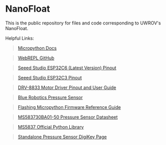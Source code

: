 # NanoFloat

This is the public repository for files and code corresponding to UWROV's NanoFloat.

Helpful Links:
>[Micropython Docs](https://docs.micropython.org/en/latest/esp32/quickref.html)

>[WebREPL GitHub](https://github.com/micropython/webrepl)

>[Seeed Studio ESP32C6 (Latest Version) Pinout](https://wiki.seeedstudio.com/xiao_esp32c6_getting_started/)

>[Seeed Studio ESP32C3 Pinout](https://wiki.seeedstudio.com/xiao_esp32c6_getting_started/)

>[DRV-8833 Motor Driver Pinout and User Guide](https://lastminuteengineers.com/drv8833-arduino-tutorial/)

>[Blue Robotics Pressure Sensor](https://bluerobotics.com/store/sensors-cameras/sensors/bar02-sensor-r1-rp/)

>[Flashing Micropython Firmware Reference Guide](https://docs.micropython.org/en/latest/esp32/tutorial/intro.html#esp32-intro)

>[MS583730BA01-50 Pressure Sensor Datasheet](https://www.te.com/usa-en/product-MS583730BA01-50.datasheet.pdf)

>[MS5837 Official Python Library](https://github.com/bluerobotics/ms5837-python)

>[Standalone Pressure Sensor DigiKey Page](https://www.digikey.com/en/products/detail/te-connectivity-measurement-specialties/MS583730BA01-50/5629501)
